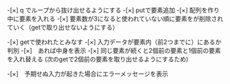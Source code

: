 -[×] q でループから抜け出せるようにする
-[×] putで要素追加
    -[×] 配列を作り中に要素を入れる
-[×] 要素数が3になると使われていない順に要素をが削除されていく（getで取り出せないようにする）

-[×] getで使われたとみなす
    -[×] 入力データが要素内（前2つまでに）にあるか判別
    -[×]　あれば中身を表示
    -[×] 同じ要素が続くと2個前の要素と1個前の要素を入れ替える
    (次のgetで2個前の要素を取り出せるようにするため)

-[×]　予期せぬ入力が起きた場合にエラーメッセージを表示





